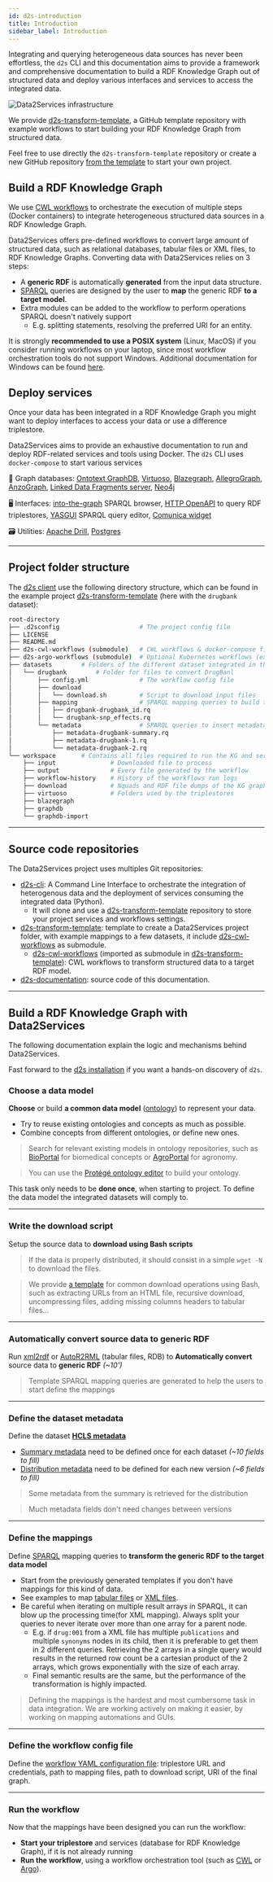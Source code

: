 ```yaml
---
id: d2s-introduction
title: Introduction
sidebar_label: Introduction
---
```


Integrating and querying heterogeneous data sources has never been effortless, the `d2s` CLI and this documentation aims to provide a framework and comprehensive documentation to build a RDF Knowledge Graph out of structured data and deploy various interfaces and services to access the integrated data.

<img src="/img/d2s-architecture.png" alt="Data2Services infrastructure" style="max-width: 100%; max-height: 100%;" />

We provide [d2s-transform-template](https://github.com/MaastrichtU-IDS/d2s-transform-template/), a GitHub template repository with example workflows to  start building your RDF Knowledge Graph from structured data. 

Feel free to use directly the `d2s-transform-template` repository or create a new GitHub repository [from the template](https://github.com/MaastrichtU-IDS/d2s-transform-template/) to start your own project.

## Build a RDF Knowledge Graph

We use [CWL workflows](https://www.commonwl.org/) to orchestrate the execution of multiple steps (Docker containers) to integrate heterogeneous structured data sources in a RDF Knowledge Graph.

Data2Services offers pre-defined workflows to convert large amount of structured data, such as relational databases, tabular files or XML files, to RDF Knowledge Graphs. Converting data with Data2Services relies on 3 steps:

* A **generic RDF** is automatically **generated** from the input data structure.
* [SPARQL](https://www.w3.org/TR/sparql11-query/) queries are designed by the user to **map** the generic RDF **to a target model**. 
* Extra modules can be added to the workflow to perform operations SPARQL doesn't natively support 
  * E.g. splitting statements, resolving the preferred URI for an entity.

It is strongly **recommended to use a POSIX system** (Linux, MacOS) if you consider running workflows on your laptop, since most workflow orchestration tools do not support Windows. Additional documentation for Windows can be found [here](/docs/guide-windows).

## Deploy services

Once your data has been integrated in a RDF Knowledge Graph you might want to deploy interfaces to access your data or use a difference triplestore.

Data2Services aims to provide an exhaustive documentation to run and deploy RDF-related services and tools using Docker. The `d2s` CLI uses `docker-compose` to start various services

🔗 Graph databases: [Ontotext GraphDB](/docs/services-graph-databases#graphdb), [Virtuoso](/docs/services-graph-databases#virtuoso), [Blazegraph](/docs/services-graph-databases#blazegraph), [AllegroGraph](/docs/services-graph-databases#allegrograph), [AnzoGraph](/docs/services-graph-databases#anzograph), [Linked Data Fragments server](/docs/services-graph-databases#linked-data-fragments-server), [Neo4j](/docs/services-graph-databases#neo4j)

🖥️ Interfaces: [into-the-graph](/docs/services-webui#into-the-graph) SPARQL browser, [HTTP OpenAPI](/docs/services-interfaces#d2s-api) to query RDF triplestores, [YASGUI](/docs/services-webui#yasgui) SPARQL query editor, [Comunica widget](/docs/services-webui#comunica-widget)

🗃️ Utilities: [Apache Drill](/docs/services-utilities#apache-drill), [Postgres](/docs/guide-postgres)

---

## Project folder structure

The [d2s client](https://pypi.org/manage/project/d2s/releases/) use the following directory structure, which can be found in the example project [d2s-transform-template](https://github.com/MaastrichtU-IDS/d2s-transform-template) (here with the `drugbank` dataset):

```bash
root-directory
├── .d2sconfig						# The project config file
├── LICENSE
├── README.md
├── d2s-cwl-workflows (submodule)	# CWL workflows & docker-compose files (required)
├── d2s-argo-workflows (submodule)	# Optional Kubernetes workflows (experimental)
├── datasets		# Folders of the different dataset integrated in the KG 
│   └── drugbank		# Folder for files to convert DrugBanl
│       ├── config.yml				# The workflow config file
│       ├── download
│       │   └── download.sh			# Script to download input files
│       ├── mapping					# SPARQL mapping queries to build the KG 
│       │   ├── drugbank-drugbank_id.rq
│       │   └── drugbank-snp_effects.rq
│       └── metadata				# SPARQL queries to insert metadata about the dataset 
│           ├── metadata-drugbank-summary.rq
│           ├── metadata-drugbank-1.rq
│           └── metadata-drugbank-2.rq
└── workspace		# Contains all files required to run the KG and services
    ├── input				# Downloaded file to process
    ├── output				# Every file generated by the workflow
    ├── workflow-history	# History of the workflows run logs
    ├── download			# Nquads and RDF file dumps of the KG graphs
    ├── virtuoso			# Folders used by the triplestores
    ├── blazegraph
    ├── graphdb
    └── graphdb-import
```

---

## Source code repositories

The Data2Services project uses multiples Git repositories:

* [d2s-cli](https://github.com/MaastrichtU-IDS/d2s-cli): A Command Line Interface to orchestrate the integration of heterogenous  data and the deployment of services consuming the integrated data (Python).
  * It will clone and use a [d2s-transform-template](https://github.com/MaastrichtU-IDS/d2s-transform-template) repository to store your project services and workflows settings.
* [d2s-transform-template](https://github.com/MaastrichtU-IDS/d2s-transform-template): template to create a Data2Services project folder, with example mappings to a few datasets, it include [d2s-cwl-workflows](https://github.com/MaastrichtU-IDS/d2s-cwl-workflows) as submodule.
  * [d2s-cwl-workflows](https://github.com/MaastrichtU-IDS/d2s-cwl-workflows) (imported as submodule in [d2s-transform-template](https://github.com/MaastrichtU-IDS/d2s-transform-template)): CWL workflows to transform structured data to a target RDF model.
* [d2s-documentation](https://github.com/MaastrichtU-IDS/d2s-documentation): source code of this documentation.

---

## Build a RDF Knowledge Graph with Data2Services

The following documentation explain the logic and mechanisms behind Data2Services.

Fast forward to the [d2s installation](/docs/d2s-installation) if you want a hands-on discovery of `d2s`.

### Choose a data model

**Choose** or build **a common data model** ([ontology](https://www.w3.org/standards/semanticweb/ontology)) to represent your data.

* Try to reuse existing ontologies and concepts as much as possible.
* Combine concepts from different ontologies, or define new ones.

> Search for relevant existing models in ontology repositories, such as [BioPortal](https://bioportal.bioontology.org/recommender) for biomedical concepts or [AgroPortal](http://agroportal.lirmm.fr/recommender) for agronomy.

> You can use the [Protégé ontology editor](https://protege.stanford.edu/) to build your ontology.

This task only needs to be **done once**, when starting to project. To define the data model the integrated datasets will comply to.

---

### Write the download script

Setup the source data to **download using Bash scripts**

> If the data is properly distributed, it should consist in a simple `wget -N` to download the files.

> We provide [a template](https://github.com/MaastrichtU-IDS/d2s-download/blob/master/datasets/TEMPLATE/download.sh) for common download operations using Bash, such as extracting URLs from an HTML file, recursive download, uncompressing files, adding missing columns headers to tabular files...

---

### Automatically convert source data to generic RDF

Run [xml2rdf](https://github.com/MaastrichtU-IDS/xml2rdf) or [AutoR2RML](https://github.com/MaastrichtU-IDS/AutoR2RML) (tabular files, RDB) to **Automatically convert** source data to **generic RDF** *(~10')*

> Template SPARQL mapping queries are generated to help the users to start define the mappings

---

### Define the dataset metadata

Define the dataset [**HCLS metadata**](https://www.w3.org/TR/hcls-dataset/) 

* [Summary metadata](https://github.com/MaastrichtU-IDS/d2s-transform-template/blob/master/datasets/drugbank/metadata/metadata-drugbank-0-summary.rq) need to be defined once for each dataset *(~10 fields to fill)*
* [Distribution metadata](https://github.com/MaastrichtU-IDS/d2s-transform-template/blob/master/datasets/drugbank/metadata/metadata-drugbank-1.rq) need to be defined for each new version *(~6 fields to fill)*

> Some metadata from the summary is retrieved for the distribution

> Much metadata fields don't need changes between versions

---

### Define the mappings

Define [SPARQL](https://www.w3.org/TR/sparql11-query/) mapping queries to **transform the generic RDF to the target data model** 

* Start from the previously generated templates if you don't have mappings for this kind of data.
* See examples to map [tabular files](https://github.com/MaastrichtU-IDS/d2s-transform-template/tree/master/datasets/cohd/mapping) or [XML files](https://github.com/MaastrichtU-IDS/d2s-transform-template/tree/master/datasets/drugbank/mapping).
* Be careful when iterating on multiple result arrays in SPARQL, it can blow up the processing time(for XML mapping). Always split your queries to never iterate over more than one array for a parent node.
  * E.g. if `drug:001` from a XML file has multiple `publications` and multiple `synonyms` nodes in its child, then it is preferable to get them in 2 different queries. Retrieving the 2 arrays in a single query would results in the returned row count be a cartesian product of the 2 arrays, which grows exponentially with the size of each array.
  * Final semantic results are the same, but the performance of the transformation is highly impacted.

>  Defining the mappings is the hardest and most cumbersome task in data integration. We are working actively on making it easier, by working on mapping automations and GUIs. 

---

### Define the workflow config file

Define the [workflow YAML configuration file](https://github.com/MaastrichtU-IDS/d2s-transform-template/blob/master/datasets/cohd/config.yml): triplestore URL and credentials, path to mapping files, path to download script, URI of the final graph.

---

### Run the workflow

Now that the mappings have been designed you can run the workflow:

* **Start your triplestore** and services (database for RDF Knowledge Graph), if it is not already running
* **Run the workflow**, using a workflow orchestration tool (such as [CWL](https://www.commonwl.org/) or [Argo](https://argoproj.github.io/argo/)).
